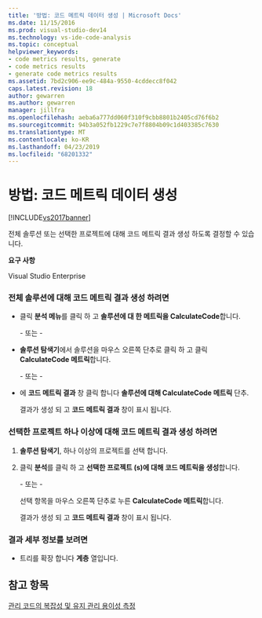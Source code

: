```yaml
---
title: '방법: 코드 메트릭 데이터 생성 | Microsoft Docs'
ms.date: 11/15/2016
ms.prod: visual-studio-dev14
ms.technology: vs-ide-code-analysis
ms.topic: conceptual
helpviewer_keywords:
- code metrics results, generate
- code metrics results
- generate code metrics results
ms.assetid: 7bd2c906-ee9c-484a-9550-4cddecc8f042
caps.latest.revision: 18
author: gewarren
ms.author: gewarren
manager: jillfra
ms.openlocfilehash: aeba6a777dd060f310f9cbb8801b2405cd76f6b2
ms.sourcegitcommit: 94b3a052fb1229c7e7f8804b09c1d403385c7630
ms.translationtype: MT
ms.contentlocale: ko-KR
ms.lasthandoff: 04/23/2019
ms.locfileid: "68201332"
---
```

# <a name="how-to-generate-code-metrics-data"></a>방법: 코드 메트릭 데이터 생성
[!INCLUDE[vs2017banner](../includes/vs2017banner.md)]

전체 솔루션 또는 선택한 프로젝트에 대해 코드 메트릭 결과 생성 하도록 결정할 수 있습니다.  
  
 **요구 사항**  
  
 Visual Studio Enterprise  
  
### <a name="to-generate-code-metrics-results-for-an-entire-solution"></a>전체 솔루션에 대해 코드 메트릭 결과 생성 하려면  
  
- 클릭 **분석 메뉴**를 클릭 하 고 **솔루션에 대 한 메트릭을 CalculateCode**합니다.  
  
     \- 또는 -  
  
- **솔루션 탐색기**에서 솔루션을 마우스 오른쪽 단추로 클릭 하 고 클릭 **CalculateCode 메트릭**합니다.  
  
     \- 또는 -  
  
- 에 **코드 메트릭 결과** 창 클릭 합니다 **솔루션에 대해 CalculateCode 메트릭** 단추.  
  
     결과가 생성 되 고 **코드 메트릭 결과** 창이 표시 됩니다.  
  
### <a name="to-generate-code-metrics-results-for-one-or-more-selected-projects"></a>선택한 프로젝트 하나 이상에 대해 코드 메트릭 결과 생성 하려면  
  
1. **솔루션 탐색기**, 하나 이상의 프로젝트를 선택 합니다.  
  
2. 클릭 **분석**를 클릭 하 고 **선택한 프로젝트 (s)에 대해 코드 메트릭을 생성**합니다.  
  
    \- 또는 -  
  
    선택 항목을 마우스 오른쪽 단추로 누른 **CalculateCode 메트릭**합니다.  
  
   결과가 생성 되 고 **코드 메트릭 결과** 창이 표시 됩니다.  
  
### <a name="to-view-the-results-details"></a>결과 세부 정보를 보려면  
  
- 트리를 확장 합니다 **계층** 열입니다.  
  
## <a name="see-also"></a>참고 항목  
 [관리 코드의 복잡성 및 유지 관리 용이성 측정](../code-quality/measuring-complexity-and-maintainability-of-managed-code.md)
